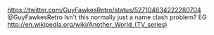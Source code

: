 https://twitter.com/GuyFawkesRetro/status/527104634222280704 @GuyFawkesRetro Isn't this normally just a name clash problem? EG http://en.wikipedia.org/wiki/Another_World_(TV_series)